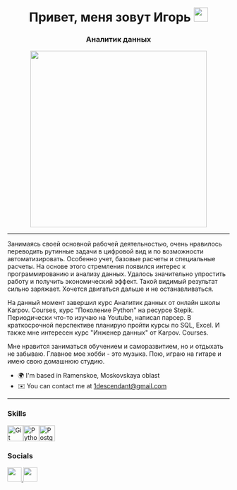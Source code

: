 <h1 align="center">Привет, меня зовут Игорь</a> 
<img src="https://github.com/blackcater/blackcater/raw/main/images/Hi.gif" height="32"/></h1>
<h3 align="center">Аналитик данных</h3>
<div id="header" align="center">
  <img src="https://media.giphy.com/media/v1.Y2lkPTc5MGI3NjExbDMyZ2w1b3o4a2Mza3dzcGRka29lcGQwY3F5bXNsaGU0dWlnZDVydyZlcD12MV9pbnRlcm5hbF9naWZfYnlfaWQmY3Q9Zw/3oKIPEqDGUULpEU0aQ/giphy.gif" width="400"/>
</div>

---------------

Занимаясь своей основной рабочей деятельностью, очень нравилось переводить рутинные задачи в цифровой вид и по возможности автоматизировать. Особенно учет, базовые расчеты и специальные расчеты. На основе этого стремления появился интерес к программированию и анализу данных. Удалось значительно упростить работу и получить экономический эффект. Такой видимый результат сильно заряжает. Хочется двигаться дальше и не останавливаться. 

На данный момент завершил курс Аналитик данных от онлайн школы Karpov. Courses, курс "Поколение Python" на ресурсе Stepik. Периодически что-то изучаю на Youtube, написал парсер. В краткосрочной перспективе планирую пройти курсы по SQL, Excel. И также мне интересен курс "Инженер данных" от Karpov. Courses. 

Мне нравится заниматься обучением и саморазвитием, но и отдыхать не забываю. Главное мое хобби - это музыка. Пою, играю на гитаре и имею свою домашнюю студию.

* 🌍  I'm based in Ramenskoe, Moskovskaya oblast
* ✉️  You can contact me at [1descendant@gmail.com](mailto:1descendant@gmail.com)

---------------

### Skills

<p align="left">
<a href="https://git-scm.com/" target="_blank" rel="noreferrer"><img src="https://raw.githubusercontent.com/danielcranney/readme-generator/main/public/icons/skills/git-colored.svg" width="36" height="36" alt="Git" /></a><a href="https://www.python.org/" target="_blank" rel="noreferrer"><img src="https://raw.githubusercontent.com/danielcranney/readme-generator/main/public/icons/skills/python-colored.svg" width="36" height="36" alt="Python" /></a><a href="https://www.postgresql.org/" target="_blank" rel="noreferrer"><img src="https://raw.githubusercontent.com/danielcranney/readme-generator/main/public/icons/skills/postgresql-colored.svg" width="36" height="36" alt="PostgreSQL" /></a>
</p>

### Socials

<p align="left"> <a href="https://discord.com/users/igor_a1" target="_blank" rel="noreferrer"> <picture> <source media="(prefers-color-scheme: dark)" srcset="https://raw.githubusercontent.com/danielcranney/readme-generator/main/public/icons/socials/discord-dark.svg" /> <source media="(prefers-color-scheme: light)" srcset="https://raw.githubusercontent.com/danielcranney/readme-generator/main/public/icons/socials/discord.svg" /> <img src="https://raw.githubusercontent.com/danielcranney/readme-generator/main/public/icons/socials/discord.svg" width="32" height="32" /> </picture> </a> <a href="https://www.github.com/Derbysh1re" target="_blank" rel="noreferrer"> <picture> <source media="(prefers-color-scheme: dark)" srcset="https://raw.githubusercontent.com/danielcranney/readme-generator/main/public/icons/socials/github-dark.svg" /> <source media="(prefers-color-scheme: light)" srcset="https://raw.githubusercontent.com/danielcranney/readme-generator/main/public/icons/socials/github.svg" /> <img src="https://raw.githubusercontent.com/danielcranney/readme-generator/main/public/icons/socials/github.svg" width="32" height="32" /> </picture> </a></p>
<!--
**Derbysh1re/Derbysh1re** is a ✨ _special_ ✨ repository because its `README.md` (this file) appears on your GitHub profile.

Here are some ideas to get you started:

- 🔭 I’m currently working on ...
- 🌱 I’m currently learning ...
- 👯 I’m looking to collaborate on ...
- 🤔 I’m looking for help with ...
- 💬 Ask me about ...
- 📫 How to reach me: ...
- 😄 Pronouns: ...
- ⚡ Fun fact: ...
-->
